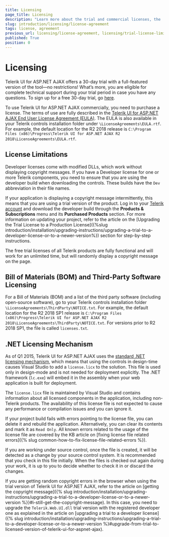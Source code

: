 ```yaml
---
title: Licensing
page_title: Licensing
description: "Learn more about the trial and commercial licenses, the .NET licensing mechanism, and the license limitations by Telerik UI for ASP.NET AJAX."
slug: introduction/licensing/license-agreement
tags: license, agreement
previous_url: licensing/license-agreement, licensing/trial-license-limitations, licensing/license-file
published: True
position: 0
---
```


# Licensing

Telerik UI for ASP.NET AJAX offers a 30-day trial with a full-featured version of the tool—no restrictions! What’s more, you are eligible for complete technical support during your trial period in case you have any questions. To sign up for a free 30-day trial, go [here](https://www.telerik.com/login-b/ui-for-asp.net-ajax#register).

To use Telerik UI for ASP.NET AJAX commercially, you need to purchase a license. The terms of use are fully described in the [Telerik UI for ASP.NET AJAX End User License Agreement (EULA)](https://www.telerik.com/purchase/license-agreement/aspnet-ajax). The EULA is also available in your Telerik controls installation folder under `\LicenseAgreements\EULA.rtf`. For example, the default location for the R2 2018 release is `C:\Program Files (x86)\Progress\Telerik UI for ASP.NET AJAX R2 2018\LicenseAgreements\EULA.rtf`.

## License Limitations

Developer licenses come with modified DLLs, which work without displaying copyright messages. If you have a Developer license for one or more Telerik components, you need to ensure that you are using the developer build when downloading the controls. These builds have the `Dev` abbreviation in their file names.

If your application is displaying a copyright message intermittently, this means that you are using a trial version of the product. Log in to your [Telerik account](https://www.telerik.com/account/default.aspx) and download the developer build through the **Products & Subscriptions** menu and its **Purchased Products** section. For more information on updating your project, refer to the article on  the [Upgrading the Trial License to a Production License]({%slug introduction/installation/upgrading-instructions/upgrading-a-trial-to-a-developer-license-or-to-a-newer-version%}) section for step-by-step instructions.

The free trial licenses of all Telerik products are fully functional and will work for an unlimited time, but will randomly display a copyright message on the page.

## Bill of Materials (BOM) and Third-Party Software Licensing

For a Bill of Materials (BOM) and a list of the third party software (including open-source software), go to your Telerik controls installation folder `\LicenseAgreements\ThirdParty\NOTICE.txt`. For example, the default location for the R2 2018 SP1 release is `C:\Program Files (x86)\Progress\Telerik UI for ASP.NET AJAX R2 2018\LicenseAgreements\ThirdParty\NOTICE.txt`. For versions prior to R2 2018 SP1, the file is called `licenses.txt`.

## .NET Licensing Mechanism

As of Q1 2015, Telerik UI for ASP.NET AJAX uses the [standard .NET licensing mechanism](https://docs.microsoft.com/bg-bg/dotnet/framework/tools/lc-exe-license-compiler), which means that using the controls in design-time causes Visual Studio to add a `license.licx` to the solution.	This file is used only in design-mode and is not needed for deployment explicitly. The .NET framework (`lc.exe`) will	embed it in the assembly when your web application is built for deployment.

The `license.licx` file is maintained by Visual Studio and contains information about all licensed components in the application, including non-Telerik products. The availability of this license file is not expected to cause any performance or compilation issues and you can ignore it.

If your project build fails with errors pointing to the license file, you can delete it and rebuild the application. Alternatively, you can clear its contents and mark it as `Read Only`. All known errors related to the usage of the license file are covered by the KB article on [fixing license file related errors]({% slug common-how-to-fix-license-file-related-errors %}).

If you are working under source control, once the file is created, it will be detected as a change by your source control system. It is recommended that you check in this file initially. When the files is checked out again during your work,	it is up to you to decide whether to check it in or discard the changes.

If you are getting random copyright errors in the browser when using the trial version of Telerik UI for ASP.NET AJAX, refer to the article on [getting the copyright message]({% slug introduction/installation/upgrading-instructions/upgrading-a-trial-to-a-developer-license-or-to-a-newer-version %}}#i-still-get-the-copyright-message). In this case, you need to upgrade the `Telerik.Web.UI.dll` trial version with the registered developer one as explained in the article on [upgrading a trial to a developer license]({% slug introduction/installation/upgrading-instructions/upgrading-a-trial-to-a-developer-license-or-to-a-newer-version %}#upgrade-from-trial-to-licensed-version-of-telerik-ui-for-aspnet-ajax).
